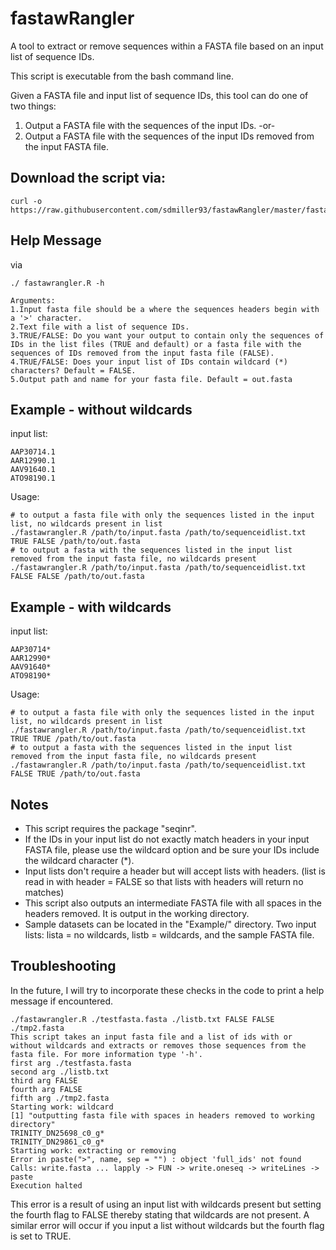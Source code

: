 # fastawRangler
A tool to extract or remove sequences within a FASTA file based on an input list of sequence IDs.

This script is executable from the bash command line.

Given a FASTA file and input list of sequence IDs, this tool can do one of two things:
1. Output a FASTA file with the sequences of the input IDs.
-or-
2. Output a FASTA file with the sequences of the input IDs removed from the input FASTA file.

## Download the script via:
```
curl -o https://raw.githubusercontent.com/sdmiller93/fastawRangler/master/fastawrangler.R
```
## Help Message
via 

```
./ fastawrangler.R -h
```
```
Arguments:
1.Input fasta file should be a where the sequences headers begin with  a '>' character.
2.Text file with a list of sequence IDs.
3.TRUE/FALSE: Do you want your output to contain only the sequences of IDs in the list files (TRUE and default) or a fasta file with the sequences of IDs removed from the input fasta file (FALSE).
4.TRUE/FALSE: Does your input list of IDs contain wildcard (*) characters? Default = FALSE.
5.Output path and name for your fasta file. Default = out.fasta
```

## Example - without wildcards
input list:
```
AAP30714.1
AAR12990.1
AAV91640.1
ATO98190.1
```
Usage:
```
# to output a fasta file with only the sequences listed in the input list, no wildcards present in list
./fastawrangler.R /path/to/input.fasta /path/to/sequenceidlist.txt TRUE FALSE /path/to/out.fasta
# to output a fasta with the sequences listed in the input list removed from the input fasta file, no wildcards present
./fastawrangler.R /path/to/input.fasta /path/to/sequenceidlist.txt FALSE FALSE /path/to/out.fasta
```

## Example - with wildcards 

input list:
```
AAP30714*
AAR12990*
AAV91640*
ATO98190*
```
Usage:
```
# to output a fasta file with only the sequences listed in the input list, no wildcards present in list
./fastawrangler.R /path/to/input.fasta /path/to/sequenceidlist.txt TRUE TRUE /path/to/out.fasta
# to output a fasta with the sequences listed in the input list removed from the input fasta file, no wildcards present
./fastawrangler.R /path/to/input.fasta /path/to/sequenceidlist.txt FALSE TRUE /path/to/out.fasta
```
## Notes

- This script requires the package "seqinr". 
- If the IDs in your input list do not exactly match headers in your input FASTA file, please use the wildcard option and be sure your IDs include the wildcard character (*).
- Input lists don't require a header but will accept lists with headers. 
  (list is read in with header = FALSE so that lists with headers will return no matches)
- This script also outputs an intermediate FASTA file with all spaces in the headers removed. It is output in the working directory. 
- Sample datasets can be located in the "Example/" directory. Two input lists: lista = no wildcards, listb = wildcards, and the sample FASTA file.

## Troubleshooting 
In the future, I will try to incorporate these checks in the code to print a help message if encountered.

```
./fastawrangler.R ./testfasta.fasta ./listb.txt FALSE FALSE ./tmp2.fasta
This script takes an input fasta file and a list of ids with or without wildcards and extracts or removes those sequences from the fasta file. For more information type '-h'.
first arg ./testfasta.fasta
second arg ./listb.txt
third arg FALSE
fourth arg FALSE
fifth arg ./tmp2.fasta
Starting work: wildcard
[1] "outputting fasta file with spaces in headers removed to working directory"
TRINITY_DN25698_c0_g*
TRINITY_DN29861_c0_g*
Starting work: extracting or removing
Error in paste(">", name, sep = "") : object 'full_ids' not found
Calls: write.fasta ... lapply -> FUN -> write.oneseq -> writeLines -> paste
Execution halted
```

This error is a result of using an input list with wildcards present but setting the fourth flag to FALSE thereby stating that wildcards are not present. A similar error will occur if you input a list without wildcards but the fourth flag is set to TRUE. 
